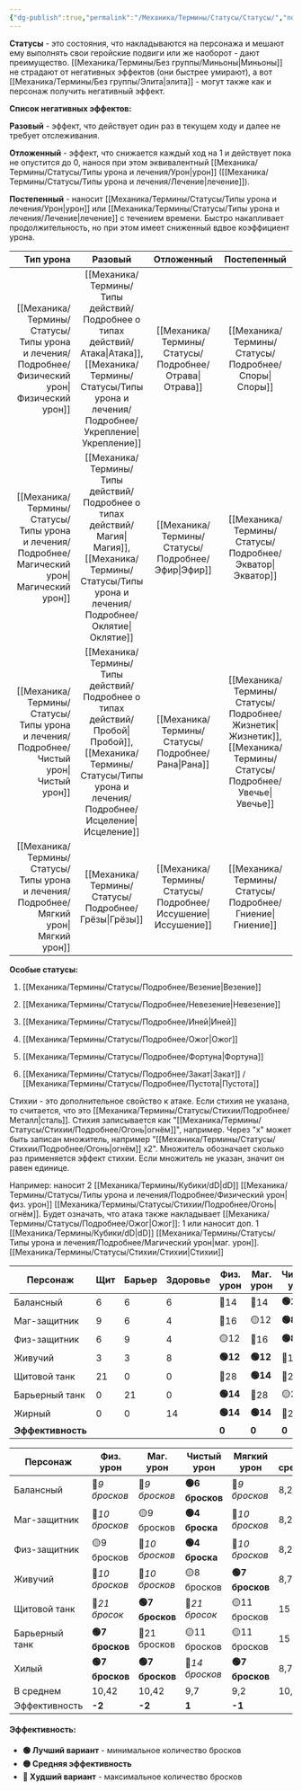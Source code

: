 ```yaml
---
{"dg-publish":true,"permalink":"/Механика/Термины/Статусы/Статусы/","noteIcon":"","created":"2025-10-12T10:43:46.465+03:00","updated":"2025-09-28T08:08:46.983+03:00"}
---
```




**Статусы** - это состояния, что накладываются на персонажа и мешают ему выполнять свои геройские подвиги или же наоборот - дают преимущество. [[Механика/Термины/Без группы/Миньоны\|Миньоны]] не страдают от негативных эффектов (они быстрее умирают), а вот [[Механика/Термины/Без группы/Элита\|элита]] - могут также как и персонаж получить негативный эффект. 

**Список негативных эффектов:**

**Разовый** - эффект, что действует один раз в текущем ходу и далее не требует отслеживания.

**Отложенный** - эффект, что снижается каждый ход на 1 и действует пока не опустится до 0, нанося при этом эквивалентный [[Механика/Термины/Статусы/Типы урона и лечения/Урон\|урон]] ([[Механика/Термины/Статусы/Типы урона и лечения/Лечение\|лечение]]).

**Постепенный** - наносит [[Механика/Термины/Статусы/Типы урона и лечения/Урон\|урон]] или [[Механика/Термины/Статусы/Типы урона и лечения/Лечение\|лечение]] с течением времени. Быстро накапливает продолжительность, но при этом имеет сниженный вдвое коэффициент урона.


|           Тип урона |          Разовый          |  Отложенный   |       Постепенный        |
| ------------------: | :-----------------------: | :-----------: | :----------------------: |
| [[Механика/Термины/Статусы/Типы урона и лечения/Подробнее/Физический урон\|Физический урон]] | [[Механика/Термины/Типы действий/Подробнее о типах действий/Атака\|Атака]], [[Механика/Термины/Статусы/Типы урона и лечения/Подробнее/Укрепление\|Укрепление]] |  [[Механика/Термины/Статусы/Подробнее/Отрава\|Отрава]]   |        [[Механика/Термины/Статусы/Подробнее/Споры\|Споры]]         |
| [[Механика/Термины/Статусы/Типы урона и лечения/Подробнее/Магический урон\|Магический урон]] |  [[Механика/Термины/Типы действий/Подробнее о типах действий/Магия\|Магия]], [[Механика/Термины/Статусы/Типы урона и лечения/Подробнее/Оклятие\|Оклятие]]   |   [[Механика/Термины/Статусы/Подробнее/Эфир\|Эфир]]    |       [[Механика/Термины/Статусы/Подробнее/Экватор\|Экватор]]        |
|     [[Механика/Термины/Статусы/Типы урона и лечения/Подробнее/Чистый урон\|Чистый урон]] | [[Механика/Термины/Типы действий/Подробнее о типах действий/Пробой\|Пробой]], [[Механика/Термины/Статусы/Типы урона и лечения/Подробнее/Исцеление\|Исцеление]] |   [[Механика/Термины/Статусы/Подробнее/Рана\|Рана]]    | [[Механика/Термины/Статусы/Подробнее/Жизнетик\|Жизнетик]], [[Механика/Термины/Статусы/Подробнее/Увечье\|Увечье]] |
|     [[Механика/Термины/Статусы/Типы урона и лечения/Подробнее/Мягкий урон\|Мягкий урон]] |         [[Механика/Термины/Статусы/Подробнее/Грёзы\|Грёзы]]         | [[Механика/Термины/Статусы/Подробнее/Иссушение\|Иссушение]] |       [[Механика/Термины/Статусы/Подробнее/Гниение\|Гниение]]        |


**Особые статусы:**
1. [[Механика/Термины/Статусы/Подробнее/Везение\|Везение]]
2. [[Механика/Термины/Статусы/Подробнее/Невезение\|Невезение]]
3. [[Механика/Термины/Статусы/Подробнее/Иней\|Иней]]
4. [[Механика/Термины/Статусы/Подробнее/Ожог\|Ожог]]

5. [[Механика/Термины/Статусы/Подробнее/Фортуна\|Фортуна]]

6. [[Механика/Термины/Статусы/Подробнее/Закат\|Закат]] / [[Механика/Термины/Статусы/Подробнее/Пустота\|Пустота]]

Стихии - это дополнительное свойство к атаке. Если стихия не указана, то считается, что это [[Механика/Термины/Статусы/Стихии/Подробнее/Металл\|сталь]]. Стихия записывается как "[[Механика/Термины/Статусы/Стихии/Подробнее/Огонь\|огнём]]", например. Через "х" может быть записан множитель, например "[[Механика/Термины/Статусы/Стихии/Подробнее/Огонь\|огнём]] х2". Множитель обозначает сколько раз применяется эффект стихии. Если множитель не указан, значит он равен единице. 

Например: наносит 2 [[Механика/Термины/Кубики/dD\|dD]] [[Механика/Термины/Статусы/Типы урона и лечения/Подробнее/Физический урон\|физ. урон]] [[Механика/Термины/Статусы/Стихии/Подробнее/Огонь\|огнём]]. Будет означать, что атака также накладывает [[Механика/Термины/Статусы/Подробнее/Ожог\|Ожог]]: 1 или наносит доп. 1 [[Механика/Термины/Кубики/dD\|dD]] [[Механика/Термины/Статусы/Типы урона и лечения/Подробнее/Магический урон\|маг. урон]]. 
[[Механика/Термины/Статусы/Стихии/Стихии\|Стихии]]


| Персонаж          | Щит | Барьер | Здоровье | Физ. урон | Маг. урон | Чистый урон | Мягкий   |
| ----------------- | --- | ------ | -------- | --------- | --------- | ----------- | -------- |
| Балансный         | 6   | 6      | 6        | 🔴14      | 🔴14      | **🟢12**    | 🔴18     |
| Маг-защитник      | 9   | 6      | 4        | 🔴16      | 🟡12      | **🟢8**     | 🔴19     |
| Физ-защитник      | 6   | 9      | 4        | 🟡12      | 🔴16      | **🟢8**     | 🔴19     |
| Живучий           | 3   | 3      | 8        | **🟢12**  | **🟢12**  | 🔴16        | 🟡14     |
| Щитовой танк      | 21  | 0      | 0        | 🔴28      | **🟢14**  | 🔴28        | 🟡21     |
| Барьерный танк    | 0   | 21     | 0        | **🟢14**  | 🔴28      | 🟡21        | 🟡21     |
| Жирный            | 0   | 0      | 14       | **🟢14**  | **🟢14**  | 🔴28        | **🟢14** |
| **Эффективность** |     |        |          | **0**     | **0**     | **0**       | **-2**   |


| Персонаж       | Физ. урон       | Маг. урон       | Чистый урон     | Мягкий урон     | В среднем |     
| -------------- | --------------- | --------------- | --------------- | --------------- | --------- | 
| Балансный      | 🔴*9 бросков*   | 🔴*9 бросков*   | **🟢6 бросков** | 🔴*9 бросков*   | 8,25      |     
| Маг-защитник   | 🔴*10 бросков*  | 🟡9 бросков     | **🟢4 броска**  | 🔴*10 бросков*  | 8,25      |     
| Физ-защитник   | 🟡9 бросков     | 🔴*10 бросков*  | **🟢4 броска**  | 🔴*10 бросков*  | 8,25      |     
| Живучий        | 🔴*10 бросков*  | 🔴*10 бросков*  | 🟡8 бросков     | **🟢7 бросков** | 8,75      |     
| Щитовой танк   | 🔴*21 бросок*   | **🟢7 бросков** | 🔴*21 бросок*   | 🟡11 бросков    | 15        |     
| Барьерный танк | **🟢7 бросков** | 🔴21 бросков    | 🟡11 бросков    | 🟡11 бросков    | 15        |     
| Хилый          | **🟢7 бросков** | **🟢7 бросков** | 🔴*14 бросков*  | **🟢7 бросков** | 8,75      |     
| В среднем      | 10,42           | 10,42           | 9,7             | 9,2             | 10,3      |     
| Эффективность  | **-2**          | **-2**          | **1**           | **-1**          |           |     


#### Эффективность:
- **🟢 Лучший вариант** - минимальное количество бросков
- **🟡 Средняя эффективность**
- **🔴 Худший вариант** - максимальное количество бросков